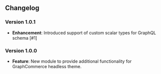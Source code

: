 ## Changelog

### Version 1.0.1
- **Enhancement**: Introduced support of custom scalar types for GraphQL schema [#1]

### Version 1.0.0
- **Feature**: New module to provide additional functionality for GraphCommerce headless theme.
